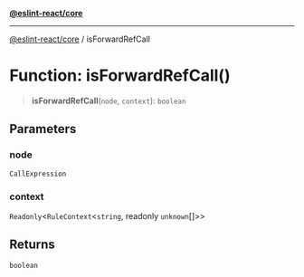 [**@eslint-react/core**](../README.md)

***

[@eslint-react/core](../README.md) / isForwardRefCall

# Function: isForwardRefCall()

> **isForwardRefCall**(`node`, `context`): `boolean`

## Parameters

### node

`CallExpression`

### context

`Readonly`\<`RuleContext`\<`string`, readonly `unknown`[]\>\>

## Returns

`boolean`
